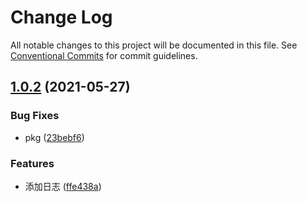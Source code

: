 # Change Log

All notable changes to this project will be documented in this file.
See [Conventional Commits](https://conventionalcommits.org) for commit guidelines.

## [1.0.2](https://github.com/303182519/monorepo-ts-lib/compare/v1.0.1...v1.0.2) (2021-05-27)


### Bug Fixes

* pkg ([23bebf6](https://github.com/303182519/monorepo-ts-lib/commit/23bebf6886df46ab103ce1889049649c61f1ff4e))


### Features

* 添加日志 ([ffe438a](https://github.com/303182519/monorepo-ts-lib/commit/ffe438a03a5fc8798e4e00fa884111a6b6c2ccb4))
